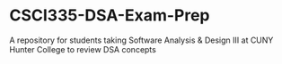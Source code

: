 # CSCI335-DSA-Exam-Prep
A repository for students taking Software Analysis &amp; Design III at CUNY Hunter College to review DSA concepts

